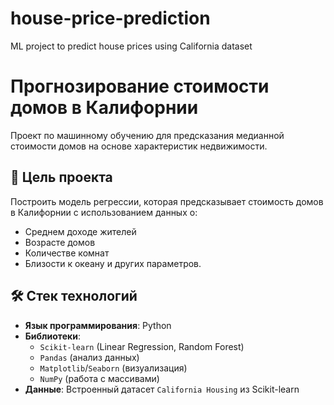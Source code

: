 # house-price-prediction
ML project to predict house prices using California dataset


# Прогнозирование стоимости домов в Калифорнии

Проект по машинному обучению для предсказания медианной стоимости домов на основе характеристик недвижимости.

## 📌 Цель проекта
Построить модель регрессии, которая предсказывает стоимость домов в Калифорнии с использованием данных о:
- Среднем доходе жителей
- Возрасте домов
- Количестве комнат
- Близости к океану и других параметров.

## 🛠 Стек технологий
- **Язык программирования**: Python
- **Библиотеки**:
  - `Scikit-learn` (Linear Regression, Random Forest)
  - `Pandas` (анализ данных)
  - `Matplotlib`/`Seaborn` (визуализация)
  - `NumPy` (работа с массивами)
- **Данные**: Встроенный датасет `California Housing` из Scikit-learn
